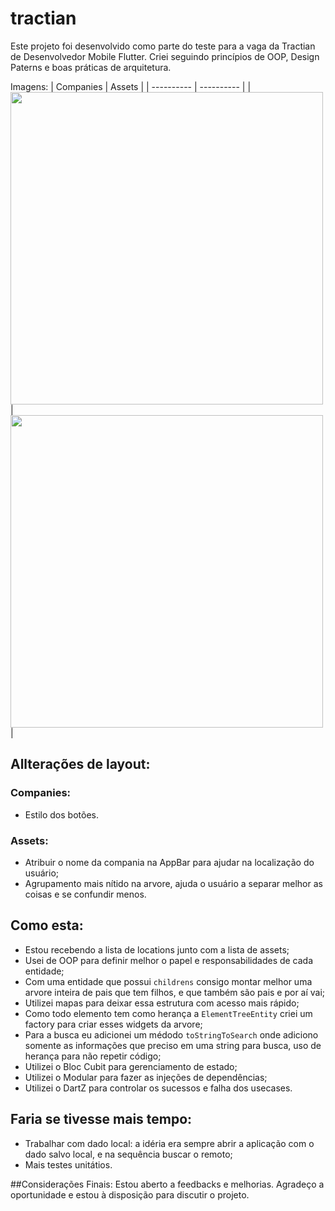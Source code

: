 # tractian

Este projeto foi desenvolvido como parte do teste para a vaga da Tractian de Desenvolvedor Mobile Flutter. Criei seguindo princípios de OOP, Design Paterns e boas práticas de arquitetura.

Imagens:
| Companies | Assets |
| ---------- | ---------- |
| <img src='https://github.com/user-attachments/assets/0142dd94-928c-4869-8deb-33002957888b' height='500'/> | <img src='https://github.com/user-attachments/assets/c633fa3b-7517-4588-925e-4398f90db125' height='500'/> |

## Allterações de layout:
### Companies:
- Estilo dos botões.

### Assets:
- Atribuir o nome da compania na AppBar para ajudar na localização do usuário;
- Agrupamento mais nítido na arvore, ajuda o usuário a separar melhor as coisas e se confundir menos.

## Como esta:
- Estou recebendo a lista de locations junto com a lista de assets;
- Usei de OOP para definir melhor o papel e responsabilidades de cada entidade;
- Com uma entidade que possui `childrens` consigo montar melhor uma arvore inteira de pais que tem filhos, e que também são pais e por aí vai;
- Utilizei mapas para deixar essa estrutura com acesso mais rápido;
- Como todo elemento tem como herança a `ElementTreeEntity` criei um factory para criar esses widgets da arvore;
- Para a busca eu adicionei um médodo `toStringToSearch` onde adiciono somente as informações que preciso em uma string para busca, uso de herança para não repetir código;
- Utilizei o Bloc Cubit para gerenciamento de estado;
- Utilizei o Modular para fazer as injeções de dependências;
- Utilizei o DartZ para controlar os sucessos e falha dos usecases.

## Faria se tivesse mais tempo:
- Trabalhar com dado local: a idéria era sempre abrir a aplicação com o dado salvo local, e na sequência buscar o remoto;
- Mais testes unitátios.

##Considerações Finais:
Estou aberto a feedbacks e melhorias. Agradeço a oportunidade e estou à disposição para discutir o projeto.
